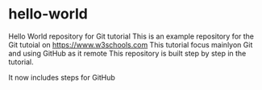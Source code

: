 # hello-world
Hello World repository for Git tutorial
This is an example repository for the Git tutoial on https://www.w3schools.com
This tutorial focus mainlyon Git and using GitHub as it remote
This repository is built step by step in the tutorial.

It now includes steps for GitHub
